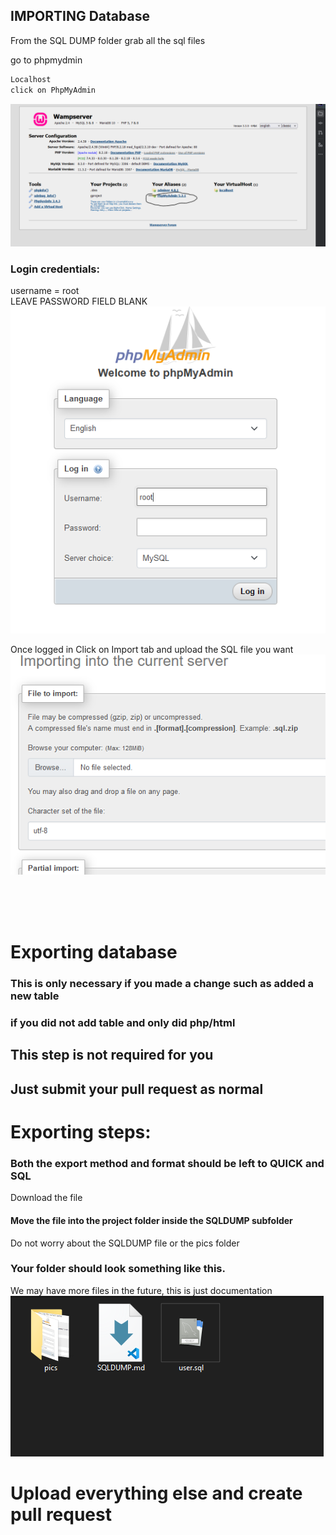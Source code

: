 ## IMPORTING Database

From the SQL DUMP folder grab all the sql files

go to phpmydmin

```markdown
Localhost 
click on PhpMyAdmin
```
![img.png](pics/img.png)

### Login credentials:<br>
username = root
<br> LEAVE PASSWORD FIELD BLANK
![img_1.png](pics/img_1.png)


Once logged in Click on Import tab and upload the SQL file you want
![img_2.png](pics/img_2.png)


<br><br><br>
# Exporting database
### This is only necessary if you made a change such as added a new table
### if you did not add table and only did php/html
## This step is not required for you
##  Just submit your pull request as normal

# Exporting steps:
### Both the export method and format should be left to QUICK and SQL

Download the file

#### Move the file into the project folder inside the SQLDUMP subfolder<br>
Do not worry about the SQLDUMP file or the pics folder

### Your folder should look something like this.<br>
We may have more files in the future, this is just documentation
![img.png](pics/img3.png)

# Upload everything else and create pull request


